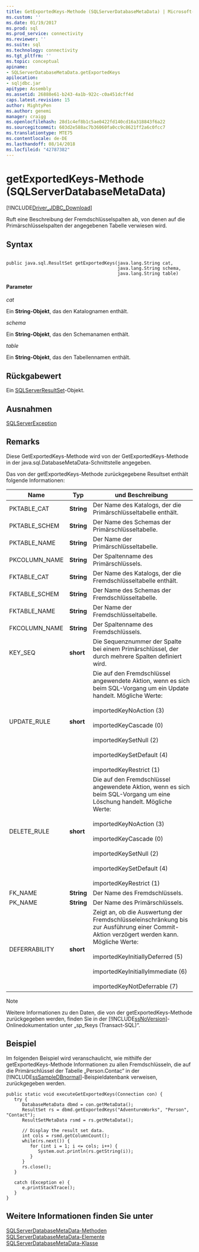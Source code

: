 ```yaml
---
title: GetExportedKeys-Methode (SQLServerDatabaseMetaData) | Microsoft-Dokumentation
ms.custom: ''
ms.date: 01/19/2017
ms.prod: sql
ms.prod_service: connectivity
ms.reviewer: ''
ms.suite: sql
ms.technology: connectivity
ms.tgt_pltfrm: ''
ms.topic: conceptual
apiname:
- SQLServerDatabaseMetaData.getExportedKeys
apilocation:
- sqljdbc.jar
apitype: Assembly
ms.assetid: 26888e61-b243-4a1b-922c-c0a451dcff4d
caps.latest.revision: 15
author: MightyPen
ms.author: genemi
manager: craigg
ms.openlocfilehash: 28d1c4ef8b1c5ae0422fd140cd16a318843f6a22
ms.sourcegitcommit: 603d2e588ac7b36060fa0cc9c8621ff2a6c0fcc7
ms.translationtype: MTE75
ms.contentlocale: de-DE
ms.lasthandoff: 08/14/2018
ms.locfileid: "42787382"
---
```

# <a name="getexportedkeys-method-sqlserverdatabasemetadata"></a>getExportedKeys-Methode (SQLServerDatabaseMetaData)
[!INCLUDE[Driver_JDBC_Download](../../../includes/driver_jdbc_download.md)]

  Ruft eine Beschreibung der Fremdschlüsselspalten ab, von denen auf die Primärschlüsselspalten der angegebenen Tabelle verwiesen wird.  
  
## <a name="syntax"></a>Syntax  
  
```  
  
public java.sql.ResultSet getExportedKeys(java.lang.String cat,  
                                          java.lang.String schema,  
                                          java.lang.String table)  
```  
  
#### <a name="parameters"></a>Parameter  
 *cat*  
  
 Ein **String-Objekt**, das den Katalognamen enthält.  
  
 *schema*  
  
 Ein **String-Objekt**, das den Schemanamen enthält.  
  
 *table*  
  
 Ein **String-Objekt**, das den Tabellennamen enthält.  
  
## <a name="return-value"></a>Rückgabewert  
 Ein [SQLServerResultSet](../../../connect/jdbc/reference/sqlserverresultset-class.md)-Objekt.  
  
## <a name="exceptions"></a>Ausnahmen  
 [SQLServerException](../../../connect/jdbc/reference/sqlserverexception-class.md)  
  
## <a name="remarks"></a>Remarks  
 Diese GetExportedKeys-Methode wird von der GetExportedKeys-Methode in der java.sql.DatabaseMetaData-Schnittstelle angegeben.  
  
 Das von der getExportedKeys-Methode zurückgegebene Resultset enthält folgende Informationen:  
  
|Name|Typ|und Beschreibung|  
|----------|----------|-----------------|  
|PKTABLE_CAT|**String**|Der Name des Katalogs, der die Primärschlüsseltabelle enthält.|  
|PKTABLE_SCHEM|**String**|Der Name des Schemas der Primärschlüsseltabelle.|  
|PKTABLE_NAME|**String**|Der Name der Primärschlüsseltabelle.|  
|PKCOLUMN_NAME|**String**|Der Spaltenname des Primärschlüssels.|  
|FKTABLE_CAT|**String**|Der Name des Katalogs, der die Fremdschlüsseltabelle enthält.|  
|FKTABLE_SCHEM|**String**|Der Name des Schemas der Fremdschlüsseltabelle.|  
|FKTABLE_NAME|**String**|Der Name der Fremdschlüsseltabelle.|  
|FKCOLUMN_NAME|**String**|Der Spaltenname des Fremdschlüssels.|  
|KEY_SEQ|**short**|Die Sequenznummer der Spalte bei einem Primärschlüssel, der durch mehrere Spalten definiert wird.|  
|UPDATE_RULE|**short**|Die auf den Fremdschlüssel angewendete Aktion, wenn es sich beim SQL-Vorgang um ein Update handelt. Mögliche Werte:<br /><br /> importedKeyNoAction (3)<br /><br /> importedKeyCascade (0)<br /><br /> importedKeySetNull (2)<br /><br /> importedKeySetDefault (4)<br /><br /> importedKeyRestrict (1)|  
|DELETE_RULE|**short**|Die auf den Fremdschlüssel angewendete Aktion, wenn es sich beim SQL-Vorgang um eine Löschung handelt. Mögliche Werte:<br /><br /> importedKeyNoAction (3)<br /><br /> importedKeyCascade (0)<br /><br /> importedKeySetNull (2)<br /><br /> importedKeySetDefault (4)<br /><br /> importedKeyRestrict (1)|  
|FK_NAME|**String**|Der Name des Fremdschlüssels.|  
|PK_NAME|**String**|Der Name des Primärschlüssels.|  
|DEFERRABILITY|**short**|Zeigt an, ob die Auswertung der Fremdschlüsseleinschränkung bis zur Ausführung einer Commit-Aktion verzögert werden kann. Mögliche Werte:<br /><br /> importedKeyInitiallyDeferred (5)<br /><br /> importedKeyInitiallyImmediate (6)<br /><br /> importedKeyNotDeferrable (7)|  
  
> [!NOTE]  
>  Weitere Informationen zu den Daten, die von der getExportedKeys-Methode zurückgegeben werden, finden Sie in der [!INCLUDE[ssNoVersion](../../../includes/ssnoversion-md.md)]-Onlinedokumentation unter „sp_fkeys (Transact-SQL)“.  
  
## <a name="example"></a>Beispiel  
 Im folgenden Beispiel wird veranschaulicht, wie mithilfe der getExportedKeys-Methode Informationen zu allen Fremdschlüsseln, die auf die Primärschlüssel der Tabelle „Person.Contac“ in der [!INCLUDE[ssSampleDBnormal](../../../includes/sssampledbnormal_md.md)]-Beispieldatenbank verweisen, zurückgegeben werden.  
  
```  
public static void executeGetExportedKeys(Connection con) {  
   try {  
      DatabaseMetaData dbmd = con.getMetaData();  
      ResultSet rs = dbmd.getExportedKeys("AdventureWorks", "Person", "Contact");  
      ResultSetMetaData rsmd = rs.getMetaData();  
  
      // Display the result set data.  
      int cols = rsmd.getColumnCount();  
      while(rs.next()) {  
         for (int i = 1; i <= cols; i++) {  
            System.out.println(rs.getString(i));  
         }  
      }  
      rs.close();  
   }   
  
   catch (Exception e) {  
      e.printStackTrace();  
   }  
}  
```  
  
## <a name="see-also"></a>Weitere Informationen finden Sie unter  
 [SQLServerDatabaseMetaData-Methoden](../../../connect/jdbc/reference/sqlserverdatabasemetadata-methods.md)   
 [SQLServerDatabaseMetaData-Elemente](../../../connect/jdbc/reference/sqlserverdatabasemetadata-members.md)   
 [SQLServerDatabaseMetaData-Klasse](../../../connect/jdbc/reference/sqlserverdatabasemetadata-class.md)  
  
  
